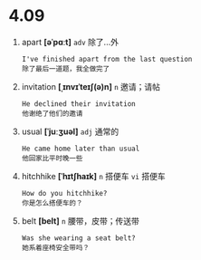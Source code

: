 # 4.09

1. apart **[əˈpɑːt]** `adv` 除了...外

   ```
   I've finished apart from the last question
   除了最后一道题，我全做完了
   ```

2. invitation **[ˌɪnvɪˈteɪʃ(ə)n]** `n` 邀请；请帖

   ```
   He declined their invitation
   他谢绝了他们的邀请
   ```

3. usual **[ˈjuːʒuəl]** `adj` 通常的

   ```
   He came home later than usual
   他回家比平时晚一些
   ```

4. hitchhike **[ˈhɪtʃhaɪk]** `n` 搭便车 `vi` 搭便车

   ```
   How do you hitchhike?
   你是怎么搭便车的？
   ```

5. belt **[belt]** `n` 腰带，皮带；传送带

   ```
   Was she wearing a seat belt?
   她系着座椅安全带吗？
   ```
